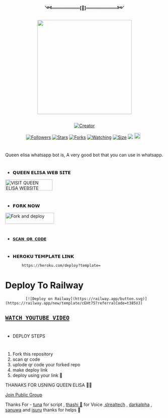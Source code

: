 <p align="center"> 
<b>༺═════════[👸]══════════༻</b>
</p>
<p align="center">
<img src="https://i.imgur.com/u956kdR.jpeg" width="300" height="300"/>
</p>
<p align="center">
  <a href="#"><img src="http://readme-typing-svg.herokuapp.com?color=d1fa02&center=true&vCenter=true&multiline=false&lines=Queen+Elisa+Whatsapp+Bot" alt="">
</p>
<p align="center">
<a href="#"><img title="Creator" src="https://img.shields.io/badge/Creator-Mrnima-red.svg?style=for-the-badge&logo=github"></a>
</p>
<p align="center">
<a href="https://github.com/darkmakerofc?tab=followers"><img title="Followers" src="https://img.shields.io/github/followers/AlipBot?color=green&style=flat-square"></a>
<a href="https://github.com/DarkMakerofc/Queen-Elisa-Md-V2/stargazers/"><img title="Stars" src="https://img.shields.io/github/stars/darkmakerofc/Queen-Elisa-MD-V2?color=white&style=flat-square"></a>
<a href="https://github.com/DarkMakerofc/Queen-Elisa-Md-V2/network/members"><img title="Forks" src="https://img.shields.io/github/forks/darkmakerofc/Queen-Elisa-MD-V2?color=yellow&style=flat-square"></a>
<a href="https://github.com/DarkMakerofc/Queen-Elisa-Md-V2/watchers"><img title="Watching" src="https://img.shields.io/github/watchers/darkmakerofc/Queen-Elisa-MD-V2?label=Watchers&color=red&style=flat-square"></a>
<a href="https://github.com/DarkMakerofc/Queen-Elisa-Md-V2/"><img title="Size" src="https://img.shields.io/github/repo-size/AlipBot/Api-Alpis?style=flat-square&color=darkred"></a>
<a href="https://hits.seeyoufarm.com"><img src="https://hits.seeyoufarm.com/api/count/incr/badge.svg?url=https://github.com/DarkMakerofc/Queen-Elisa-Md-V2/%2Fhit-counter&count_bg=%2379C83D&title_bg=%23555555&icon=probot.svg&icon_color=%2304FF00&title=hits&edge_flat=false"/></a>
<a href="https://github.com/DarkMakerofc/Queen-Elisa-Md-V2/graphs/commit-activity"><img height="20" src="https://img.shields.io/badge/Maintained-No-red.svg"></a>&nbsp;&nbsp;
</p>

# 

Queen elisa whatsapp bot is,
A very good bot that you can use in whatsapp.

# 

* 𝗤𝗨𝗘𝗘𝗡 𝗘𝗟𝗜𝗦𝗔 𝗪𝗘𝗕 𝗦𝗜𝗧𝗘
<p align="left">
<a href="http://www.queenelisa.42web.io"><img align="center" src="https://telegra.ph/file/8b7c4a9bbaae67b1b2e0e.png" alt="VISIT QUEEN ELISA WEBSITE" height="35" width="150" /></a>
</p align="left">

# 
* 𝗙𝗢𝗥𝗞 𝗡𝗢𝗪

<p align="left">
<a href="https://github.com/DarkMakerofc/Queen-Elisa-MD-V2/fork"><img align="center" src="https://telegra.ph/file/3514997e86c4bb12d8f67.png" alt="Fork and deploy" height="35" width="155" /></a>

# 

* [`𝗦𝗖𝗔𝗡 𝗤𝗥 𝗖𝗢𝗗𝗘`](https://replit.com/@MRNima/QUEEN-ELISA-V2-MD-WHATSAPP-SCANER?v=1?outputonly=1&lite=1#index.js)

# 

* 𝗛𝗘𝗥𝗢𝗞𝗨 𝗧𝗘𝗠𝗣𝗟𝗔𝗧𝗘 𝗟𝗜𝗡𝗞
       
          https://heroku.com/deploy?template=
  
# Deploy To Railway

             [![Deploy on Railway](https://railway.app/button.svg)](https://railway.app/new/template/cEHt75?referralCode=t385VJ)    
  
  
## [`WATCH YOUTUBE VIDEO`](youtube.com/MRNIMAOFC)

# 
# 
# 
# 
+  DEPLOY STEPS
# 
1. Fork this repository 
2. scan qr code
3. uplode qr code your forked repo
4. make deploy link
5. deploy using your link 💖


THANAKS FOR USNING QUEEN ELISA 💃💖


[Join Public Group](https://chat.whatsapp.com/BbIpvkRD4qP6xKckb8cpT0)



Thanks For - [tuna](github.com/zimbot) for script , [thashi 💖]() for Voice ,[slrealtech]() , [darkalpha]() , [sanuwa]() and [isuru]() thanks for helps 💖

